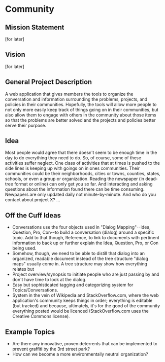 Community
=========

Mission Statement
-----------------
[for later]

Vision
------
[for later]

General Project Description
---------------------------

A web application that gives members the tools to organize the conversation and information surrounding the problems, projects, and policies in their communities. Hopefully, the tools will allow more people to not only more easily keep track of things going on in their communities, but also allow them to engage with others in the community about those items so that the problems are better solved and the projects and policies better serve their purpose.

Idea
----

Most people would agree that there doesn't seem to be enough time in the day to do everything they need to do. So, of course, some of these activities suffer neglect. One class of activities that at times is pushed to the side lines is keeping up with goings on in ones communities. Their communities could be their neighborhoods, cities or towns, counties, states, schools, or even a group or organization. Reading the newspaper (in dead-tree format or online) can only get you so far. And interacting and asking questions about the information found there can be time consuming. Newpapers are only updated daily not minute-by-minute. And who do you contact about project X? ...


Off the Cuff Ideas
------------------

- Conversations use the four objects used in "Dialog Mapping"--Idea, Question, Pro, Con--to build a conversation (dialog) around a specific topic. Add to that though, Reference, to link to documents with pertinent information to back up or further explain the Idea, Question, Pro, or Con being used.
- Somehow, though, we need to be able to distill that dialog into an organized, readable document instead of the tree structure "dialog maps" usually come in. A tree structure may show how everything relates but 
- Project overview/synopsis to initiate people who are just passing by and don't have time to look at the dialog.
- Easy but sophisticated tagging and categorizing system for Topics/Conversations.
- System in the vein of Wikipedia and StackOverflow.com, where the web application's community keeps things in order; everything is editable (but tracked) and because, ultimately, it's for the good of the community everything posted would be licenced (StackOverflow.com uses the Creative Commons license).

Example Topics
--------------

 - Are there any innovative, proven deterrents that can be implemented to prevent graffiti by the 3rd street park?
 - How can we become a more environmentally neutral organization?


